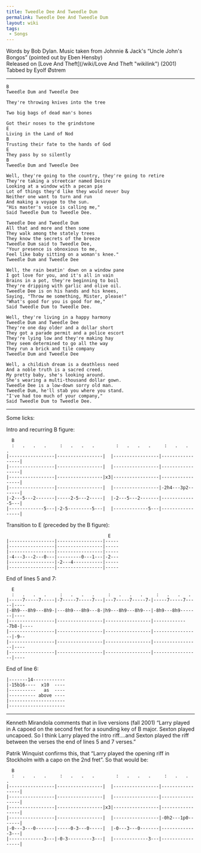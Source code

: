 ```yaml
---
title: Tweedle Dee And Tweedle Dum
permalink: Tweedle Dee And Tweedle Dum
layout: wiki
tags:
 - Songs
---
```


Words by Bob Dylan. Music taken from Johnnie & Jack's “Uncle John's
Bongos” (pointed out by Eben Hensby)  
Released on [Love And Theft](/wiki/Love And Theft "wikilink") (2001)  
Tabbed by Eyolf Østrem

* * * * *

    B
    Tweedle Dum and Tweedle Dee

    They're throwing knives into the tree

    Two big bags of dead man's bones

    Got their noses to the grindstone
    E
    Living in the Land of Nod
    B
    Trusting their fate to the hands of God
    E
    They pass by so silently
    B
    Tweedle Dum and Tweedle Dee

    Well, they're going to the country, they're going to retire
    They're taking a streetcar named Desire
    Looking at a window with a pecan pie
    Lot of things they'd like they would never buy
    Neither one want to turn and run
    And making a voyage to the sun.
    "His master's voice is calling me,"
    Said Tweedle Dum to Tweedle Dee.

    Tweedle Dee and Tweedle Dum
    All that and more and then some
    They walk among the stately trees
    They know the secrets of the breeze
    Tweedle Dum said to Tweedle Dee,
    "Your presence is obnoxious to me,
    Feel like baby sitting on a woman's knee."
    Tweedle Dum and Tweedle Dee

    Well, the rain beatin' down on a window pane
    I got love for you, and it's all in vain
    Brains in a pot, they're beginning to boil
    They're dripping with garlic and olive oil.
    Tweedle Dee is on his hands and his knees,
    Saying, "Throw me something, Mister, please!"
    "What's good for you is good for me,"
    Said Tweedle Dum to Tweedle Dee.

    Well, they're living in a happy harmony
    Tweedle Dum and Tweedle Dee
    They're one day older and a dollar short
    They got a parade permit and a police escort
    They're lying low and they're making hay
    They seem determined to go all the way
    They run a brick and tile company
    Tweedle Dum and Tweedle Dee

    Well, a childish dream is a deathless need
    And a noble truth is a sacred creed.
    My pretty baby, she's looking around.
    She's wearing a multi-thousand dollar gown.
    Tweedle Dee is a low-down sorry old man.
    Tweedle Dum, he'll stab you where you stand.
    "I've had too much of your company,"
    Said Tweedle Dum to Tweedle Dee.

* * * * *

Some licks:

Intro and recurring B figure:

      B
      :   .   .   .     :   .   .   .        :   .   .   .     :   .   .   .
    |-----------------|-----------------|  |-----------------|-----------------|
    |-----------------|-----------------|  |-----------------|-----------------|
    |-----------------|-----------------|x3|-----------------|-----------------|
    |-----------------|-----------------|  |-----------------|-2h4---3p2-------|
    |-2---5---2-------|-----2-5---2-----|  |-2---5---2-------|-------------5---|
    |-------------5---|-2-5---------5---|  |-------------5---|-----------------|

Transition to E (preceded by the B figure):

                                          E
    |-----------------|-----------------|-----
    |-----------------|-----------------|-----
    |-----------------|-----------------|-----
    |-4---3---2---0---|---------0---1---|-2---
    |-----------------|-2---4-----------|-----
    |-----------------|-----------------|-----

End of lines 5 and 7:

      E
      :   .   .   .     :   .   .   .     :   .   .   .     :   .   .   .
    |-----7-----7-----|-7-----7-----7---|---7-----7-----7-|-----7-----7-----|----
    |-8h9---8h9---8h9-|---8h9---8h9---8-|h9---8h9---8h9---|-8h9---8h9-------|----
    |-----------------|-----------------|-----------------|-------------7b8-|----
    |-----------------|-----------------|-----------------|-----------------|-9--
    |-----------------|-----------------|-----------------|-----------------|----
    |-----------------|-----------------|-----------------|-----------------|----

End of line 6:

    |-------14------------
    |-15b16----  x10  ----
    |----------   as  ----
    |---------- above ----
    |---------------------
    |---------------------

* * * * *

Kenneth Mirandola comments that in live versions (fall 2001) “Larry
played in A capoed on the second fret for a sounding key of B major.
Sexton played uncapoed. So I think Larry played the intro riff....and
Sexton played the riff between the verses the end of lines 5 and 7
verses.”

Patrik Winquist confirms this, that “Larry played the opening riff in
Stockholm with a capo on the 2nd fret”. So that would be:

      B
      :   .   .   .     :   .   .   .        :   .   .   .     :   .   .   .
    |-----------------|-----------------|  |-----------------|-----------------|
    |-----------------|-----------------|  |-----------------|-----------------|
    |-----------------|-----------------|x3|-----------------|-----------------|
    |-----------------|-----------------|  |-----------------|-0h2---1p0-------|
    |-0---3---0-------|-----0-3---0-----|  |-0---3---0-------|-------------3---|
    |-------------3---|-0-3---------3---|  |-------------3---|-----------------|
